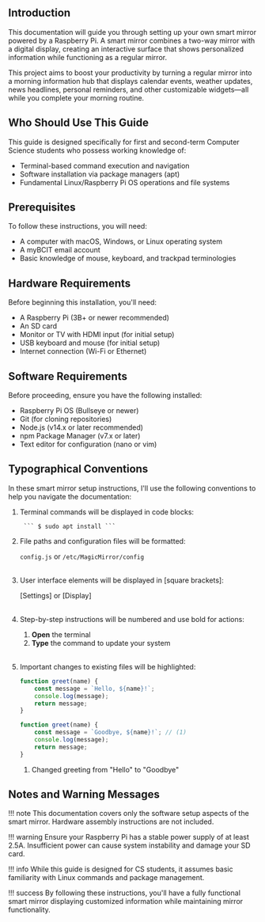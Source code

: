 ## Introduction

This documentation will guide you through setting up your own smart mirror powered by a Raspberry Pi. A smart mirror combines a two-way mirror with a digital display, creating an interactive surface that shows personalized information while functioning as a regular mirror.

This project aims to boost your productivity by turning a regular mirror into a morning information hub that displays calendar events, weather updates, news headlines, personal reminders, and other customizable widgets—all while you complete your morning routine.

## Who Should Use This Guide

This guide is designed specifically for first and second-term Computer Science students who possess working knowledge of:

* Terminal-based command execution and navigation
* Software installation via package managers (apt)
* Fundamental Linux/Raspberry Pi OS operations and file systems

## Prerequisites

To follow these instructions, you will need:

* A computer with macOS, Windows, or Linux operating system
* A myBCIT email account
* Basic knowledge of mouse, keyboard, and trackpad terminologies

## Hardware Requirements

Before beginning this installation, you'll need:

* A Raspberry Pi (3B+ or newer recommended)
* An SD card
* Monitor or TV with HDMI input (for initial setup)
* USB keyboard and mouse (for initial setup)
* Internet connection (Wi-Fi or Ethernet)

## Software Requirements

Before proceeding, ensure you have the following installed:

* Raspberry Pi OS (Bullseye or newer)
* Git (for cloning repositories)
* Node.js (v14.x or later recommended)
* npm Package Manager (v7.x or later)
* Text editor for configuration (nano or vim)

## Typographical Conventions
In these smart mirror setup instructions, I'll use the following conventions to help you navigate the documentation:

1. Terminal commands will be displayed in code blocks:

		``` $ sudo apt install ```

	 
2. File paths and configuration files will be formatted: 
	
	`config.js` or `/etc/MagicMirror/config`
<br><br>

3. User interface elements will be displayed in [square brackets]:

	[Settings] or [Display]
<br><br>	

4. Step-by-step instructions will be numbered and use bold for actions:

	1. **Open** the terminal
	2. **Type** the command to update your system
<br><br>

5. Important changes to existing files will be highlighted:

	```js title="Original.js"
	function greet(name) {
		const message = `Hello, ${name}!`;
		console.log(message);
		return message;
	}
	```

	```js title="Modified.js" hl_lines="2"
	function greet(name) {
  		const message = `Goodbye, ${name}!`; // (1)
  		console.log(message);
  		return message;
	}
	```

	1.  Changed greeting from "Hello" to "Goodbye"

## Notes and Warning Messages

!!! note
    This documentation covers only the software setup aspects of the smart mirror. Hardware assembly instructions are not included.

!!! warning
    Ensure your Raspberry Pi has a stable power supply of at least 2.5A. Insufficient power can cause system instability and damage your SD card.

!!! info
    While this guide is designed for CS students, it assumes basic familiarity with Linux commands and package management.

!!! success
    By following these instructions, you'll have a fully functional smart mirror displaying customized information while maintaining mirror functionality.